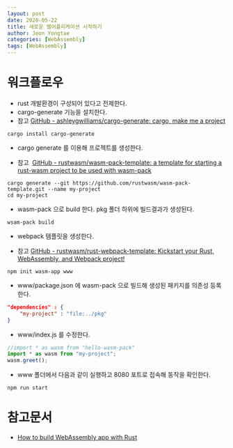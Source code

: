 ```yaml
---
layout: post
date: 2020-05-22
title: 새로운 웹어플리케이션 시작하기
author: Jeon Yongtae
categories: [WebAssembly]
tags: [WebAssembly]
---
```


# 워크플로우

- rust 개발환경이 구성되어 있다고 전제한다.
- cargo-generate 기능을 설치한다.
- 참고 [GitHub - ashleygwilliams/cargo-generate: cargo, make me a project](https://github.com/ashleygwilliams/cargo-generate)

```shell
cargo install cargo-generate
```

- cargo generate 를 이용해 프로젝트를 생성한다.

- 참고  [GitHub - rustwasm/wasm-pack-template: a template for starting a rust-wasm project to be used with wasm-pack](https://github.com/rustwasm/wasm-pack-template)

```shell
cargo generate --git https://github.com/rustwasm/wasm-pack-template.git --name my-project
cd my-project
```

- wasm-pack 으로 build 한다. pkg 폴더 하위에 빌드결과가 생성된다.

```shell
wsam-pack build
```

- webpack 템플릿을 생성한다.

- 참고 [GitHub - rustwasm/rust-webpack-template: Kickstart your Rust, WebAssembly, and Webpack project!](https://github.com/rustwasm/rust-webpack-template)

```shell
npm init wasm-app www
```

- www/package.json 에 wasm-pack 으로 빌드해 생성된 패키지를 의존성 등록한다.

```json
"dependencies" : {
    "my-project" : "file:../pkg"    
}
```

- www/index.js 를 수정한다.

```javascript
//import * as wasm from "hello-wasm-pack"
import * as wasm from "my-project";
wasm.greet();
```

- www 폴더에서 다음과 같이 실행하고 8080 포트로 접속해 동작을 확인한다.

```shell
npm run start
```

# 참고문서

- [How to build WebAssembly app with Rust](https://www.secmem.org/blog/2020/02/19/How-to-use-wasm-with-Rust/)








